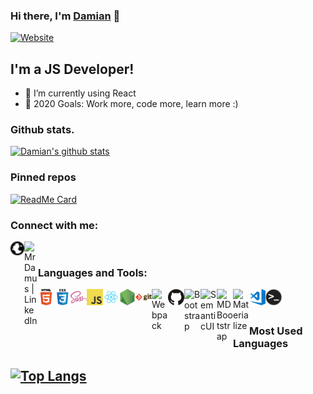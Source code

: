 ### Hi there, I'm [Damian][website] 👋

[![Website](https://img.shields.io/website?label=m-portfolio&style=for-the-badge&url=https://MrDamus.github.io/MrDamus/)](https://MrDamus.github.io/MrDamus/)

## I'm a JS Developer!

- 🔭 I’m currently using React
- 🥅 2020 Goals: Work more, code more, learn more :)

### Github stats.

[![Damian's github stats](https://github-readme-stats.vercel.app/api?username=MrDamus&theme=great-gatsby&show_icons=true)](https://github.com/MrDamus)

### Pinned repos

[![ReadMe Card](https://github-readme-stats.vercel.app/api/pin/?username=MrDamus&repo=SpaceShooter&theme=great-gatsby&show_icons=true)](https://github.com/MrDamus/SpaceShooter)

### Connect with me:

[<img align="left" alt="MrDamus.com" width="22px" src="https://raw.githubusercontent.com/iconic/open-iconic/master/svg/globe.svg" />][website]
[<img align="left" alt="MrDamus | LinkedIn" width="22px" src="https://cdn.jsdelivr.net/npm/simple-icons@v3/icons/linkedin.svg" />][linkedin]

<br />

### Languages and Tools:

<img align="left" alt="HTML5" width="26px" src="https://raw.githubusercontent.com/github/explore/80688e429a7d4ef2fca1e82350fe8e3517d3494d/topics/html/html.png" />
<img align="left" alt="CSS3" width="26px" src="https://raw.githubusercontent.com/github/explore/80688e429a7d4ef2fca1e82350fe8e3517d3494d/topics/css/css.png" />
<img align="left" alt="Sass" width="26px" src="https://raw.githubusercontent.com/github/explore/80688e429a7d4ef2fca1e82350fe8e3517d3494d/topics/sass/sass.png" />
<img align="left" alt="JavaScript" width="26px" src="https://raw.githubusercontent.com/github/explore/80688e429a7d4ef2fca1e82350fe8e3517d3494d/topics/javascript/javascript.png" />
<img align="left" alt="React" width="26px" src="https://raw.githubusercontent.com/github/explore/80688e429a7d4ef2fca1e82350fe8e3517d3494d/topics/react/react.png" />
<img align="left" alt="Node.js" width="26px" src="https://raw.githubusercontent.com/github/explore/80688e429a7d4ef2fca1e82350fe8e3517d3494d/topics/nodejs/nodejs.png" />
<img align="left" alt="Git" width="26px" src="https://raw.githubusercontent.com/github/explore/80688e429a7d4ef2fca1e82350fe8e3517d3494d/topics/git/git.png" />
<img align="left" alt="Webpack" width="26px" src="https://camo.githubusercontent.com/d18f4a7a64244f703efcb322bf298dcb4ca38856/68747470733a2f2f7765627061636b2e6a732e6f72672f6173736574732f69636f6e2d7371756172652d6269672e737667" />
<img align="left" alt="GitHub" width="26px" src="https://raw.githubusercontent.com/github/explore/78df643247d429f6cc873026c0622819ad797942/topics/github/github.png" />
<img align="left" alt="Bootstrap" width="26px" src="https://camo.githubusercontent.com/0e0adf58c74c6e74bb64ece5d0ef4620f4f46915/68747470733a2f2f76352e676574626f6f7473747261702e636f6d2f646f63732f352e302f6173736574732f6272616e642f626f6f7473747261702d6c6f676f2d736861646f772e706e67" />
<img align="left" alt="SemanticUI" width="26px" src="https://camo.githubusercontent.com/64fc67646c5de06fe6aae46b33accdb111208897/687474703a2f2f73656d616e7469632d75692e636f6d2f696d616765732f6c6f676f2e706e67" />
<img align="left" alt="MDBootstrap" width="26px" src="https://camo.githubusercontent.com/cdc35b8e12cbbcb6f3e95fb8f7b73ad1c98454d9/68747470733a2f2f6d64626f6f7473747261702e636f6d2f696d672f4d61726b6574696e672f67656e6572616c2f6c6f676f2f6d656469756d2f6d64622d722e706e67" />
<img align="left" alt="Materialize" width="26px" src="https://camo.githubusercontent.com/af195107cec41b655f09ceb0fdb2f205e540b4a4/687474703a2f2f6d6174657269616c697a656373732e636f6d2f7265732f6d6174657269616c697a652e737667" />
<img align="left" alt="Visual Studio Code" width="26px" src="https://raw.githubusercontent.com/github/explore/80688e429a7d4ef2fca1e82350fe8e3517d3494d/topics/visual-studio-code/visual-studio-code.png" />
<img align="left" alt="Terminal" width="26px" src="https://raw.githubusercontent.com/github/explore/80688e429a7d4ef2fca1e82350fe8e3517d3494d/topics/terminal/terminal.png" />


<br />
<br />

### Most Used Languages

[![Top Langs](https://github-readme-stats.vercel.app/api/top-langs/?username=MrDamus&theme=great-gatsby&show_icons=true)](https://github.com/MrDamus)
---


[website]: https://MrDamus.github.io/MrDamus/
[linkedin]: https://www.linkedin.com/in/damian-karwowski-3aa222168/
